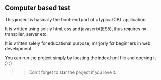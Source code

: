 ## Computer based test

This project is basically the front-end part of a typical CBT application.

It is written using solely html, css and javascript(ES5), thus requires no transpiler, server etc.

It is written solely for educational purpose, marjorly for beginners in web development.

You can run the project simply by locating the index.html file and opening it :) :)

>> Don't forget to star the project if you love it.
